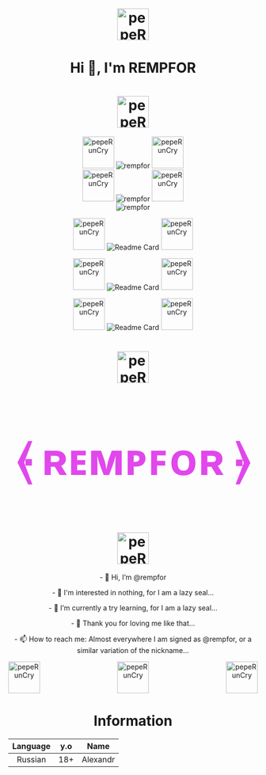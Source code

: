 <div align="center">
  <h1><img src="https://meritt-gifs.s3-us-west-1.amazonaws.com/nerd-life/twitch-100.gif" width="64px" height="64px" alt="pepeRunCry" align="center"></a></h1>
    <h1>Hi 👋, I'm REMPFOR</h1>
     <h1><img src="https://meritt-gifs.s3-us-west-1.amazonaws.com/nerd-life/question.gif" width="64px" height="64px" alt="pepeRunCry" align="center"></a></h1>
      <img src="https://cdn.discordapp.com/emojis/793341647114600448.gif?v=1" width="64px" height="64px" alt="pepeRunCry"></a>
       <img src="https://github-readme-stats.vercel.app/api?username=rempfor&show_icons=true&locale=ru&theme=dark&hide_border=true&cache_seconds=1800&icon_color=00ffff&text_color=61dafb&title_color=00ffff" alt="rempfor" />
         <img src="https://cdn.discordapp.com/emojis/793341647114600448.gif?v=1" width="64px" height="64px" alt="pepeRunCry"></a>
      <br>
            <img src="https://cdn.discordapp.com/emojis/793341647114600448.gif?v=1" width="64px" height="64px" alt="pepeRunCry"></a>
              <img src="https://github-readme-streak-stats.herokuapp.com/?user=rempfor&theme=dark&hide_border=true" alt="rempfor" />
                <img src="https://cdn.discordapp.com/emojis/793341647114600448.gif?v=1" width="64px" height="64px" alt="pepeRunCry"></a>
      <br>
                 <img src="https://komarev.com/ghpvc/?username=rempfor&label=Profile%20views&color=0e75b6&style=flat-square" alt="rempfor" />

  <img src="https://cdn.discordapp.com/emojis/793341647114600448.gif?v=1" width="64px" height="64px" alt="pepeRunCry"></a>
![Readme Card](https://github-readme-stats.vercel.app/api?username=rempfor&show_icons=true&theme=radical)
    <img src="https://cdn.discordapp.com/emojis/793341647114600448.gif?v=1" width="64px" height="64px" alt="pepeRunCry"></a>

   <img src="https://cdn.discordapp.com/emojis/793341647114600448.gif?v=1" width="64px" height="64px" alt="pepeRunCry"></a>
![Readme Card](https://github-readme-stats.vercel.app/api/top-langs/?username=rempfor&show_icons=true&theme=radical)
      <img src="https://cdn.discordapp.com/emojis/793341647114600448.gif?v=1" width="64px" height="64px" alt="pepeRunCry"></a>
    
   <img src="https://cdn.discordapp.com/emojis/793341647114600448.gif?v=1" width="64px" height="64px" alt="pepeRunCry"></a>
![Readme Card](https://invidget.switchblade.xyz/XNSwR7T?theme=radical)
          <img src="https://cdn.discordapp.com/emojis/793341647114600448.gif?v=1" width="64px" height="64px" alt="pepeRunCry"></a>

<html>
<body>
  <h1><img src="https://meritt-gifs.s3-us-west-1.amazonaws.com/nerd-life/ddr-arrow-down.gif" width="64px" height="64px" alt="pepeRunCry" align="center"></a></h1>
<h1><p align="center" style="color:#e147ec; font-size:90px"> ⦑ ʀᴇᴍᴘꜰᴏʀ ⦒</p></h1>
  <h1><img src="https://meritt-gifs.s3-us-west-1.amazonaws.com/nerd-life/ddr-arrow-up.gif" width="64px" height="64px" alt="pepeRunCry" align="center"></a></h1>
  <p align="center"> - 👋 Hi, I’m @rempfor</p>
    <p align="center"> - 👀 I'm interested in nothing, for I am a lazy seal...</p>
      <p align="center"> - 🌱 I’m currently a try learning, for I am a lazy seal...</p>
        <p align="center"> - 💞️ Thank you for loving me like that...</p>
          <p align="center"> - 📫 How to reach me: Almost everywhere I am signed as @rempfor, or a similar variation of the nickname...</p>
            <a href="https://emoji.gg/emoji/3128-peperuncry"><img src="https://emoji.gg/assets/emoji/3128-peperuncry.gif" width="64px" height="64px" alt="pepeRunCry" align="left"></a>
              <a href="https://emoji.gg/emoji/3128-peperuncry"><img src="https://emoji.gg/assets/emoji/3128-peperuncry.gif" width="64px" height="64px" alt="pepeRunCry" align="right"></a>
  <p align="center">
    <img src="https://cdn.discordapp.com/emojis/793868644664213515.gif?v=1" width="64px" height="64px" alt="pepeRunCry" align="center"></a>
</body>
</html>

<h1>Information</h1> 

  |     Language      |           y.o           |           Name          |
  |:-----------------:|:-----------------------:|:-----------------------:|
  |     Russian       |           18+           |         Alexandr        |
